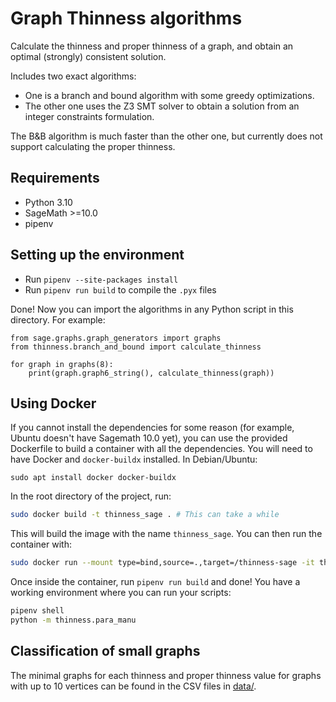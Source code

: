 # Graph Thinness algorithms

Calculate the thinness and proper thinness of a graph, and obtain an optimal (strongly) consistent solution.

Includes two exact algorithms:
- One is a branch and bound algorithm with some greedy optimizations.
- The other one uses the Z3 SMT solver to obtain a solution from an integer constraints formulation.

The B&B algorithm is much faster than the other one, but currently does not support calculating the proper thinness.

## Requirements
- Python 3.10
- SageMath >=10.0
- pipenv

## Setting up the environment
- Run `pipenv --site-packages install`
- Run `pipenv run build` to compile the `.pyx` files

Done! Now you can import the algorithms in any Python script in this directory. For example:

```
from sage.graphs.graph_generators import graphs
from thinness.branch_and_bound import calculate_thinness

for graph in graphs(8):
    print(graph.graph6_string(), calculate_thinness(graph))
```

## Using Docker

If you cannot install the dependencies for some reason (for example, Ubuntu doesn't have Sagemath 10.0 yet), you can use the provided Dockerfile to build a container with all the dependencies. You will need to have Docker and `docker-buildx` installed. In Debian/Ubuntu:

```
sudo apt install docker docker-buildx
```

In the root directory of the project, run:

```bash
sudo docker build -t thinness_sage . # This can take a while
```
This will build the image with the name `thinness_sage`. You can then run the container with:

```bash
sudo docker run --mount type=bind,source=.,target=/thinness-sage -it thinness_sage
```

Once inside the container, run `pipenv run build` and done! You have a working environment where you can run your scripts:

```bash
pipenv shell
python -m thinness.para_manu
```

## Classification of small graphs
The minimal graphs for each thinness and proper thinness value for graphs with up to 10 vertices can be found in the CSV files in [data/](data/).
